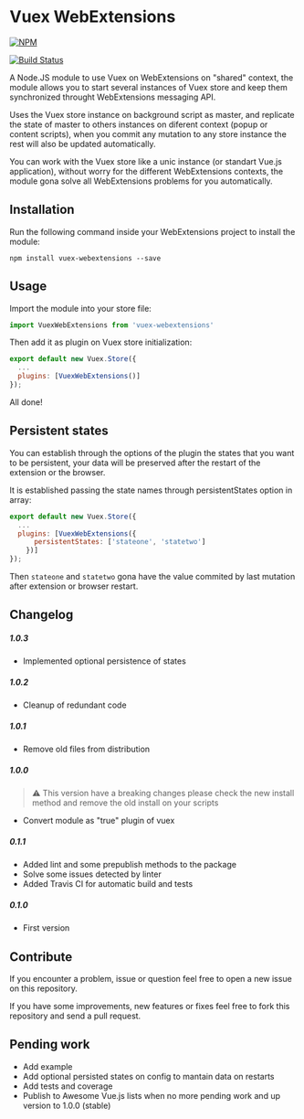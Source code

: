 # Vuex WebExtensions
[![NPM](https://nodei.co/npm/vuex-webextensions.png)](https://npmjs.org/package/vuex-webextensions)

[![Build Status](https://travis-ci.org/MitsuhaKitsune/vuex-webextensions.svg?branch=master)](https://travis-ci.org/MitsuhaKitsune/vuex-webextensions)

A Node.JS module to use Vuex on WebExtensions on "shared" context, the module allows you to start several instances of Vuex store and keep them synchronized throught WebExtensions messaging API.

Uses the Vuex store instance on background script as master, and replicate the state of master to others instances on diferent context (popup or content scripts), when you commit any mutation to any store instance the rest will also be updated automatically.

You can work with the Vuex store like a unic instance (or standart Vue.js application), without worry for the different WebExtensions contexts, the module gona solve all WebExtensions problems for you automatically.

## Installation
Run the following command inside your WebExtensions project to install the module:

``npm install vuex-webextensions --save``

## Usage

Import the module into your store file:

```javascript
import VuexWebExtensions from 'vuex-webextensions'
```

Then add it as plugin on Vuex store initialization:

```javascript
export default new Vuex.Store({
  ...
  plugins: [VuexWebExtensions()]
});
```
All done!

## Persistent states

You can establish through the options of the plugin the states that you want to be persistent, your data will be preserved after the restart of the extension or the browser.

It is established passing the state names through persistentStates option in array:

```javascript
export default new Vuex.Store({
  ...
  plugins: [VuexWebExtensions({
      persistentStates: ['stateone', 'statetwo']
    })]
});
```

Then `stateone` and `statetwo` gona have the value commited by last mutation after extension or browser restart.

## Changelog

##### 1.0.3

* Implemented optional persistence of states

##### 1.0.2

* Cleanup of redundant code

##### 1.0.1

* Remove old files from distribution

##### 1.0.0

> ⚠  This version have a breaking changes please check the new install method and remove the old install on your scripts

* Convert module as "true" plugin of vuex

##### 0.1.1
* Added lint and some prepublish methods to the package
* Solve some issues detected by linter
* Added Travis CI for automatic build and tests

##### 0.1.0
* First version

## Contribute

If you encounter a problem, issue or question feel free to open a new issue on this repository.

If you have some improvements, new features or fixes feel free to fork this repository and send a pull request.

## Pending work

* Add example
* Add optional persisted states on config to mantain data on restarts
* Add tests and coverage
* Publish to Awesome Vue.js lists when no more pending work and up version to 1.0.0 (stable)
